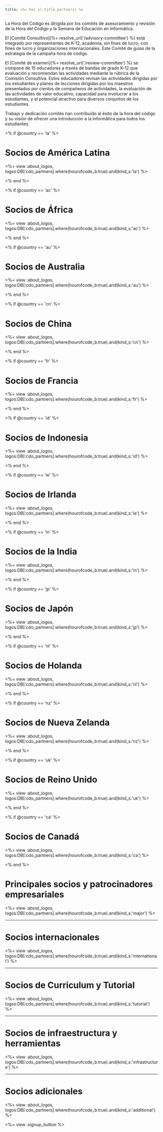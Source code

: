 ```yaml
---
title: <%= hoc_s(:title_partners) %>
---
```

La Hora del Código es dirigida por los comités de asesoramiento y revisión de la Hora del Código y la Semana de Educación en Informática.

El [Comité Consultivo](%= resolve_url('/advisory-committee') %) está integrado por representantes de K-12, academia, sin fines de lucro, con fines de lucro y organizaciones internacionales. Este Comité de guías de la estrategia de la campaña hora de código.

El [Comité de examen](%= resolve_url('/review-committee') %) se compone de 15 educadores a través de bandas de grado K-12 que evaluación y recomiendan las actividades mediante la rúbrica de la Comisión Consultiva. Estos educadores revisan las actividades dirigidas por los estudiantes y planes de lecciones dirigidas por los maestros presentados por cientos de compañeros de actividades, la evaluación de las actividades de valor educativo, capacidad para involucrar a los estudiantes, y el potencial atractivo para diversos conjuntos de los estudiantes.

Trabajo y dedicación comités han contribuido al éxito de la hora del código y su visión de ofrecer una introducción a la informática para todos los estudiantes.

<% if @country == 'la' %>

# Socios de América Latina

<%= view :about_logos, logos:DB[:cdo_partners].where(hourofcode_b:true).and(kind_s:'la') %>

<% end %>

<% if @country == 'ac' %>

# Socios de África

<%= view :about_logos, logos:DB[:cdo_partners].where(hourofcode_b:true).and(kind_s:'ac') %>

<% end %>

<% if @country == 'au' %>

# Socios de Australia

<%= view :about_logos, logos:DB[:cdo_partners].where(hourofcode_b:true).and(kind_s:'au') %>

<% end %>

<% if @country == 'cn' %>

# Socios de China

<%= view :about_logos, logos:DB[:cdo_partners].where(hourofcode_b:true).and(kind_s:'cn') %>

<% end %>

<% if @country == 'fr' %>

# Socios de Francia

<%= view :about_logos, logos:DB[:cdo_partners].where(hourofcode_b:true).and(kind_s:'fr') %>

<% end %>

<% if @country == 'id' %>

# Socios de Indonesia

<%= view :about_logos, logos:DB[:cdo_partners].where(hourofcode_b:true).and(kind_s:'id') %>

<% end %>

<% if @country == 'ie' %>

# Socios de Irlanda

<%= view :about_logos, logos:DB[:cdo_partners].where(hourofcode_b:true).and(kind_s:'ie') %>

<% end %>

<% if @country == 'in' %>

# Socios de la India

<%= view :about_logos, logos:DB[:cdo_partners].where(hourofcode_b:true).and(kind_s:'in') %>

<% end %>

<% if @country == 'jp' %>

# Socios de Japón

<%= view :about_logos, logos:DB[:cdo_partners].where(hourofcode_b:true).and(kind_s:'jp') %>

<% end %>

<% if @country == 'nl' %>

# Socios de Holanda

<%= view :about_logos, logos:DB[:cdo_partners].where(hourofcode_b:true).and(kind_s:'nl') %>

<% end %>

<% if @country == 'nz' %>

# Socios de Nueva Zelanda

<%= view :about_logos, logos:DB[:cdo_partners].where(hourofcode_b:true).and(kind_s:'nz') %>

<% end %>

<% if @country == 'uk' %>

# Socios de Reino Unido

<%= view :about_logos, logos:DB[:cdo_partners].where(hourofcode_b:true).and(kind_s:'uk') %>

<% end %>

<% if @country == 'ca' %>

# Socios de Canadá

<%= view :about_logos, logos:DB[:cdo_partners].where(hourofcode_b:true).and(kind_s:'ca') %>

<% end %>

# Principales socios y patrocinadores empresariales

<%= view :about_logos, logos:DB[:cdo_partners].where(hourofcode_b:true).and(kind_s:'major') %>

* * *

# Socios internacionales

<%= view :about_logos, logos:DB[:cdo_partners].where(hourofcode_b:true).and(kind_s:'international') %>

* * *

# Socios de Curriculum y Tutorial

<%= view :about_logos, logos:DB[:cdo_partners].where(hourofcode_b:true).and(kind_s:'tutorial') %>

* * *

# Socios de infraestructura y herramientas

<%= view :about_logos, logos:DB[:cdo_partners].where(hourofcode_b:true).and(kind_s:'infrastructure') %>

* * *

# Socios adicionales

<%= view :about_logos, logos:DB[:cdo_partners].where(hourofcode_b:true).and(kind_s:'additional') %>

<%= view :signup_button %>